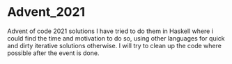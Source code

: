 # Advent_2021
Advent of code 2021 solutions
I have tried to do them in Haskell where i could find the time and motivation to do so, using other languages for quick and dirty iterative solutions otherwise.
I will try to clean up the code where possible after the event is done.
